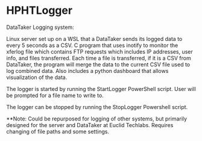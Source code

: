 # HPHTLogger
DataTaker Logging system:

Linux server set up on a WSL that a DataTaker sends its logged data to every 5 seconds as a CSV. C program that uses inotify to monitor the xferlog file which contains FTP requests which includes IP addresses, user info, and files transferred. Each time a file is transferred, if it is a CSV from DataTaker, the program will merge the data to the current CSV file used to log combined data. Also includes a python dashboard that allows visualization of the data.

The logger is started by running the StartLogger PowerShell script. User will be prompted for a file name to write to.

The logger can be stopped by running the StopLogger Powershell script. 



**Note: Could be repurposed for logging of other systems, but primarily designed for the server and DataTaker at Euclid Techlabs. Requires changing of file paths and some settings. 

